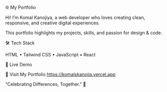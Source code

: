 🌐 My Portfolio

Hi! I’m Komal Kanojiya, a web developer who loves creating clean, responsive, and creative digital experiences.

This portfolio highlights my projects, skills, and passion for design & code.

🛠️ Tech Stack

HTML • Tailwind CSS • JavaScript • React 

🚀 Live Demo

🔗 Visit My Portfolio
 https://komalskanojia.vercel.app

“Celebrating Differences, Together.” 🌸